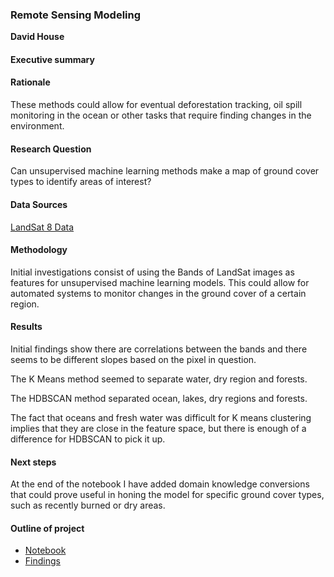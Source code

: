 ### Remote Sensing Modeling

**David House**

#### Executive summary


#### Rationale
These methods could allow for eventual deforestation tracking, oil spill monitoring in the ocean or other tasks that require finding changes in the environment.

#### Research Question
Can unsupervised machine learning methods make a map of ground cover types to identify areas of interest?

#### Data Sources
[LandSat 8 Data](https://earthexplorer.usgs.gov/)

#### Methodology
Initial investigations consist of using the Bands of LandSat images as features for unsupervised machine learning models. This could allow for automated systems to monitor changes in the ground cover of a certain region.

#### Results
Initial findings show there are correlations between the bands and there seems to be different slopes based on the pixel in question. 

The K Means method seemed to separate water, dry region and forests.

The HDBSCAN method separated ocean, lakes, dry regions and forests.

The fact that oceans and fresh water was difficult for K means clustering implies that they are close in the feature space, but there is enough of a difference for HDBSCAN to pick it up.

#### Next steps
At the end of the notebook I have added domain knowledge conversions that could prove useful in honing the model for specific ground cover types, such as recently burned or dry areas.

#### Outline of project

- [Notebook](main.ipynb)
- [Findings](Findings.docx)

